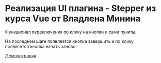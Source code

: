 <h1>Реализация UI плагина - Stepper из курса Vue от Владлена Минина</h1>


<p>Функционал переключения по клику на кнопки и сами пункты.</p>
<p>На последнем шаге появляется кнопка завершить и по клику появляется кнопка начать заново</p>

<a href="https://kir8313.github.io/UI-stepper/">Демонстрация</a>
